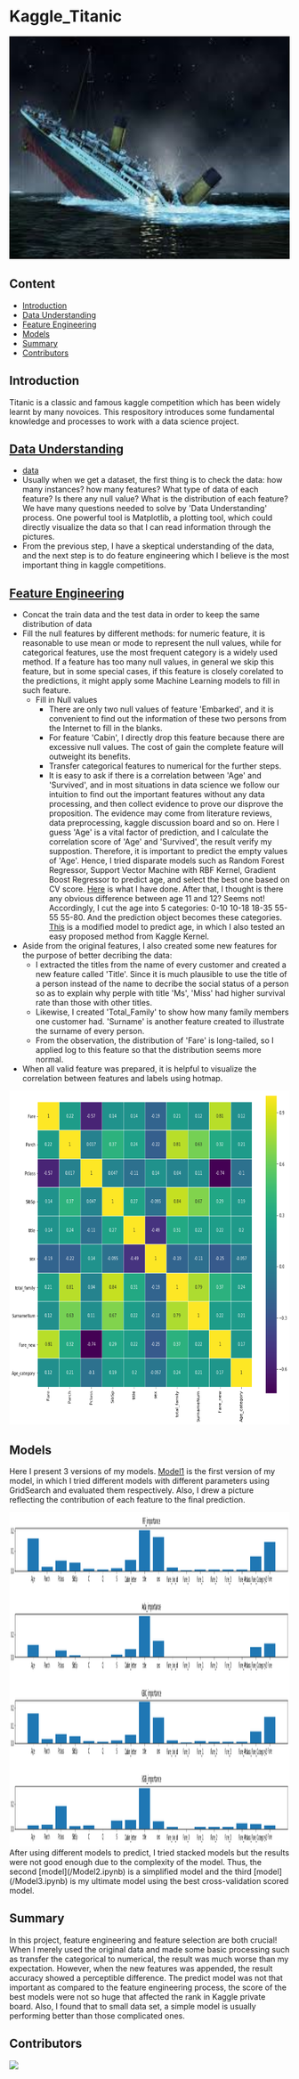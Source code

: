 # Kaggle_Titanic
<div align=center><img width='1000', height='400' src='/Titanic.png' /></div>

## Content
   - [Introduction](#introduction)
   - [Data Understanding](#data-understanding)
   - [Feature Engineering](#feature-engineering)
   - [Models](#models)
   - [Summary](#summary)
   - [Contributors](#contributors)
  
## Introduction 
Titanic is a classic and famous kaggle competition which has been widely learnt by many novoices. This respository introduces some fundamental knowledge and processes to work with a data science project.  

## [Data Understanding](/Data_Summary.ipynb)
   - [data](/titanic_data/)
   - Usually when we get a dataset, the first thing is to check the data: how many instances? how many features? What type of data of each feature? Is there any null value? What is the distribution of each feature? We have many questions needed to solve by 'Data Understanding' process. One powerful tool is Matplotlib, a plotting tool, which could directly visualize the data so that I can read information through the pictures. 
   - From the previous step, I have a skeptical understanding of the data, and the next step is to do feature engineering which I believe is the most important thing in kaggle competitions. 

## [Feature Engineering](Feature_Operation.ipynb)
  - Concat the train data and the test data in order to keep the same distribution of data
  - Fill the null features by different methods: for numeric feature, it is reasonable to use mean or mode to represent the null values, while for categorical features, use the most frequent category is a widely used method. If a feature has too many null values, in general we skip this feature, but in some special cases, if this feature is closely corelated to the predictions, it might apply some Machine Learning models to fill in such feature. 
    - Fill in Null values 
      - There are only two null values of feature 'Embarked', and it is convenient to find out the information of these two persons from the Internet to fill in the blanks.    
      - For feature 'Cabin', I directly drop this feature because there are excessive null values. The cost of gain the complete feature will outweight its benefits.
      - Transfer categorical features to numerical for the further steps.
      - It is easy to ask if there is a correlation between 'Age' and 'Survived', and in most situations in data science we follow our intuition to find out the important features without any data processing, and then collect evidence to prove our disprove the proposition. The evidence may come from literature reviews, data preprocessing, kaggle discussion board and so on. Here I guess 'Age' is a vital factor of prediction, and I calculate the correlation score of 'Age' and 'Survived', the result verify my suppostion. Therefore, it is important to predict the empty values of 'Age'. Hence, I tried disparate models such as Random Forest Regressor, Support Vector Machine with RBF Kernel, Gradient Boost Regressor to predict age, and select the best one based on CV score. [Here](/age_prediction.ipynb) is what I have done. After that, I thought is there any obvious difference between age 11 and 12? Seems not! Accordingly, I cut the age into 5 categories: 0-10 10-18 18-35 55-55 55-80. And the prediction object becomes these categories. [This](/Age_prediction.ipynb) is a modified model to predict age, in which I also tested an easy proposed method from Kaggle Kernel.
  - Aside from the original features, I also created some new features for the purpose of better decribing the data: 
    - I extracted the titles from the name of every customer and created a new feature called 'Title'. Since it is much plausible to use the title of a person instead of the name to decribe the social status of a person so as to explain why perple with title 'Ms', 'Miss' had higher survival rate than those with other titles. 
    - Likewise, I created 'Total_Family' to show how many family members one customer had. 'Surname' is another feature created to illustrate the surname of every person. 
    - From the observation, the distribution of 'Fare' is long-tailed, so I applied log to this feature so that the distribution seems more normal.
  - When all valid feature was prepared, it is helpful to visualize the correlation between features and labels using hotmap.
  <div align=center><img width='600', height='600' src='/hotmap.png' /></div>

## Models
Here I present 3 versions of my models. [Model1](/Model.ipynb) is the first version of my model, in which I tried different models with different parameters using GridSearch and evaluated them respectively. Also, I drew a picture reflecting the contribution of each feature to the final prediction. 
<div align=center><img width='1000', height='600' src='/Model_evaluation.png' /></div>
After using different models to predict, I tried stacked models but the results were not good enough due to the complexity of the model. Thus, the second [model](/Model2.ipynb) is a simplified model and the third [model](/Model3.ipynb) is my ultimate model using the best cross-validation scored model.

## Summary
In this project, feature engineering and feature selection are both crucial! When I merely used the original data and made some basic processing such as transfer the categorical to numerical, the result was much worse than my expectation. However, when the new features was appended, the result accuracy showed a perceptible difference. The predict model was not that important as compared to the feature engineering process, the score of the best models were not so huge that affected the rank in Kaggle private board. Also, I found that to small data set, a simple model is usually performing better than those complicated ones.

## Contributors
<a href="https://github.com/naive666"><img src="https://avatars2.githubusercontent.com/u/53068274?s=40&v=4&button=True" /></a>
